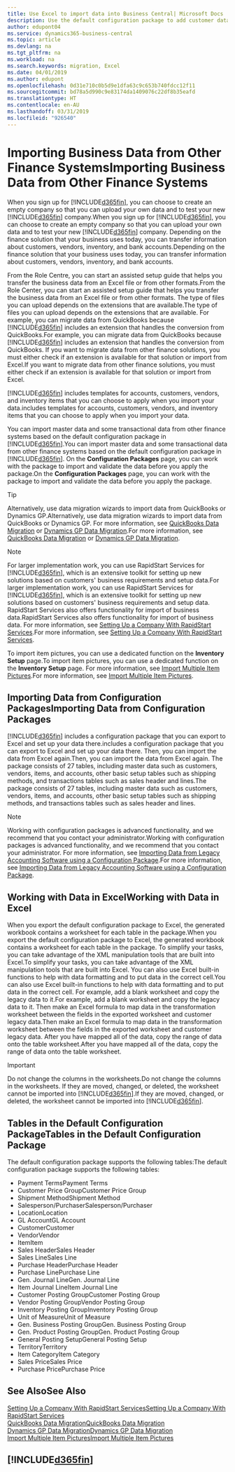 ```yaml
---
title: Use Excel to import data into Business Central| Microsoft Docs
description: Use the default configuration package to add customer data in Excel and import the data back into Business Central .
author: edupont04
ms.service: dynamics365-business-central
ms.topic: article
ms.devlang: na
ms.tgt_pltfrm: na
ms.workload: na
ms.search.keywords: migration, Excel
ms.date: 04/01/2019
ms.author: edupont
ms.openlocfilehash: 0d31e710c0b5d9e1dfa63c9c653b740fdcc12f11
ms.sourcegitcommit: bd78a5d990c9e83174da1409076c22df8b35eafd
ms.translationtype: HT
ms.contentlocale: en-AU
ms.lasthandoff: 03/31/2019
ms.locfileid: "926540"
---
```

# <a name="importing-business-data-from-other-finance-systems"></a><span data-ttu-id="31e18-103">Importing Business Data from Other Finance Systems</span><span class="sxs-lookup"><span data-stu-id="31e18-103">Importing Business Data from Other Finance Systems</span></span>
<span data-ttu-id="31e18-104">When you sign up for [!INCLUDE[d365fin](includes/d365fin_md.md)], you can choose to create an empty company so that you can upload your own data and to test your new [!INCLUDE[d365fin](includes/d365fin_md.md)] company.</span><span class="sxs-lookup"><span data-stu-id="31e18-104">When you sign up for [!INCLUDE[d365fin](includes/d365fin_md.md)], you can choose to create an empty company so that you can upload your own data and to test your new [!INCLUDE[d365fin](includes/d365fin_md.md)] company.</span></span> <span data-ttu-id="31e18-105">Depending on the finance solution that your business uses today, you can transfer information about customers, vendors, inventory, and bank accounts.</span><span class="sxs-lookup"><span data-stu-id="31e18-105">Depending on the finance solution that your business uses today, you can transfer information about customers, vendors, inventory, and bank accounts.</span></span>  

<span data-ttu-id="31e18-106">From the Role Centre, you can start an assisted setup guide that helps you transfer the business data from an Excel file or from other formats.</span><span class="sxs-lookup"><span data-stu-id="31e18-106">From the Role Center, you can start an assisted setup guide that helps you transfer the business data from an Excel file or from other formats.</span></span> <span data-ttu-id="31e18-107">The type of files you can upload depends on the extensions that are available.</span><span class="sxs-lookup"><span data-stu-id="31e18-107">The type of files you can upload depends on the extensions that are available.</span></span> <span data-ttu-id="31e18-108">For example, you can migrate data from QuickBooks because [!INCLUDE[d365fin](includes/d365fin_md.md)] includes an extension that handles the conversion from QuickBooks.</span><span class="sxs-lookup"><span data-stu-id="31e18-108">For example, you can migrate data from QuickBooks because [!INCLUDE[d365fin](includes/d365fin_md.md)] includes an extension that handles the conversion from QuickBooks.</span></span> <span data-ttu-id="31e18-109">If you want to migrate data from other finance solutions, you must either check if an extension is available for that solution or import from Excel.</span><span class="sxs-lookup"><span data-stu-id="31e18-109">If you want to migrate data from other finance solutions, you must either check if an extension is available for that solution or import from Excel.</span></span>  

[!INCLUDE[d365fin](includes/d365fin_md.md)] <span data-ttu-id="31e18-110">includes templates for accounts, customers, vendors, and inventory items that you can choose to apply when you import your data.</span><span class="sxs-lookup"><span data-stu-id="31e18-110">includes templates for accounts, customers, vendors, and inventory items that you can choose to apply when you import your data.</span></span>

<span data-ttu-id="31e18-111">You can import master data and some transactional data from other finance systems based on the default configuration package in [!INCLUDE[d365fin](includes/d365fin_md.md)].</span><span class="sxs-lookup"><span data-stu-id="31e18-111">You can import master data and some transactional data from other finance systems based on the default configuration package in [!INCLUDE[d365fin](includes/d365fin_md.md)].</span></span> <span data-ttu-id="31e18-112">On the **Configuration Packages** page, you can work with the package to import and validate the data before you apply the package.</span><span class="sxs-lookup"><span data-stu-id="31e18-112">On the **Configuration Packages** page, you can work with the package to import and validate the data before you apply the package.</span></span>  

> [!TIP]  
> <span data-ttu-id="31e18-113">Alternatively, use data migration wizards to import data from QuickBooks or Dynamics GP.</span><span class="sxs-lookup"><span data-stu-id="31e18-113">Alternatively, use data migration wizards to import data from QuickBooks or Dynamics GP.</span></span> <span data-ttu-id="31e18-114">For more information, see [QuickBooks Data Migration](ui-extensions-quickbooks-data-migration.md) or [Dynamics GP Data Migration](ui-extensions-dynamicsgp-data-migration.md).</span><span class="sxs-lookup"><span data-stu-id="31e18-114">For more information, see [QuickBooks Data Migration](ui-extensions-quickbooks-data-migration.md) or [Dynamics GP Data Migration](ui-extensions-dynamicsgp-data-migration.md).</span></span>

> [!NOTE]  
> <span data-ttu-id="31e18-115">For larger implementation work, you can use RapidStart Services for [!INCLUDE[d365fin](includes/d365fin_md.md)], which is an extensive toolkit for setting up new solutions based on customers' business requirements and setup data.</span><span class="sxs-lookup"><span data-stu-id="31e18-115">For larger implementation work, you can use RapidStart Services for [!INCLUDE[d365fin](includes/d365fin_md.md)], which is an extensive toolkit for setting up new solutions based on customers' business requirements and setup data.</span></span> <span data-ttu-id="31e18-116">RapidStart Services also offers functionality for import of business data.</span><span class="sxs-lookup"><span data-stu-id="31e18-116">RapidStart Services also offers functionality for import of business data.</span></span> <span data-ttu-id="31e18-117">For more information, see [Setting Up a Company With RapidStart Services](admin-set-up-a-company-with-rapidstart.md).</span><span class="sxs-lookup"><span data-stu-id="31e18-117">For more information, see [Setting Up a Company With RapidStart Services](admin-set-up-a-company-with-rapidstart.md).</span></span>

<span data-ttu-id="31e18-118">To import item pictures, you can use a dedicated function on the **Inventory Setup** page.</span><span class="sxs-lookup"><span data-stu-id="31e18-118">To import item pictures, you can use a dedicated function on the **Inventory Setup** page.</span></span> <span data-ttu-id="31e18-119">For more information, see [Import Multiple Item Pictures](inventory-how-import-item-pictures.md).</span><span class="sxs-lookup"><span data-stu-id="31e18-119">For more information, see [Import Multiple Item Pictures](inventory-how-import-item-pictures.md).</span></span>

## <a name="importing-data-from-configuration-packages"></a><span data-ttu-id="31e18-120">Importing Data from Configuration Packages</span><span class="sxs-lookup"><span data-stu-id="31e18-120">Importing Data from Configuration Packages</span></span>
[!INCLUDE[d365fin](includes/d365fin_md.md)] <span data-ttu-id="31e18-121">includes a configuration package that you can export to Excel and set up your data there.</span><span class="sxs-lookup"><span data-stu-id="31e18-121">includes a configuration package that you can export to Excel and set up your data there.</span></span> <span data-ttu-id="31e18-122">Then, you can import the data from Excel again.</span><span class="sxs-lookup"><span data-stu-id="31e18-122">Then, you can import the data from Excel again.</span></span> <span data-ttu-id="31e18-123">The package consists of 27 tables, including master data such as customers, vendors, items, and accounts, other basic setup tables such as shipping methods, and transactions tables such as sales header and lines.</span><span class="sxs-lookup"><span data-stu-id="31e18-123">The package consists of 27 tables, including master data such as customers, vendors, items, and accounts, other basic setup tables such as shipping methods, and transactions tables such as sales header and lines.</span></span>  

> [!NOTE]  
>   <span data-ttu-id="31e18-124">Working with configuration packages is advanced functionality, and we recommend that you contact your administrator.</span><span class="sxs-lookup"><span data-stu-id="31e18-124">Working with configuration packages is advanced functionality, and we recommend that you contact your administrator.</span></span> <span data-ttu-id="31e18-125">For more information, see [Importing Data from Legacy Accounting Software using a Configuration Package](across-import-data-configuration-packages.md).</span><span class="sxs-lookup"><span data-stu-id="31e18-125">For more information, see [Importing Data from Legacy Accounting Software using a Configuration Package](across-import-data-configuration-packages.md).</span></span>

## <a name="working-with-data-in-excel"></a><span data-ttu-id="31e18-126">Working with Data in Excel</span><span class="sxs-lookup"><span data-stu-id="31e18-126">Working with Data in Excel</span></span>
<span data-ttu-id="31e18-127">When you export the default configuration package to Excel, the generated workbook contains a worksheet for each table in the package.</span><span class="sxs-lookup"><span data-stu-id="31e18-127">When you export the default configuration package to Excel, the generated workbook contains a worksheet for each table in the package.</span></span> <span data-ttu-id="31e18-128">To simplify your tasks, you can take advantage of the XML manipulation tools that are built into Excel.</span><span class="sxs-lookup"><span data-stu-id="31e18-128">To simplify your tasks, you can take advantage of the XML manipulation tools that are built into Excel.</span></span> <span data-ttu-id="31e18-129">You can also use Excel built-in functions to help with data formatting and to put data in the correct cell.</span><span class="sxs-lookup"><span data-stu-id="31e18-129">You can also use Excel built-in functions to help with data formatting and to put data in the correct cell.</span></span> <span data-ttu-id="31e18-130">For example, add a blank worksheet and copy the legacy data to it.</span><span class="sxs-lookup"><span data-stu-id="31e18-130">For example, add a blank worksheet and copy the legacy data to it.</span></span> <span data-ttu-id="31e18-131">Then make an Excel formula to map data in the transformation worksheet between the fields in the exported worksheet and customer legacy data.</span><span class="sxs-lookup"><span data-stu-id="31e18-131">Then make an Excel formula to map data in the transformation worksheet between the fields in the exported worksheet and customer legacy data.</span></span> <span data-ttu-id="31e18-132">After you have mapped all of the data, copy the range of data onto the table worksheet.</span><span class="sxs-lookup"><span data-stu-id="31e18-132">After you have mapped all of the data, copy the range of data onto the table worksheet.</span></span>  

> [!IMPORTANT]  
>  <span data-ttu-id="31e18-133">Do not change the columns in the worksheets.</span><span class="sxs-lookup"><span data-stu-id="31e18-133">Do not change the columns in the worksheets.</span></span> <span data-ttu-id="31e18-134">If they are moved, changed, or deleted, the worksheet cannot be imported into [!INCLUDE[d365fin](includes/d365fin_md.md)].</span><span class="sxs-lookup"><span data-stu-id="31e18-134">If they are moved, changed, or deleted, the worksheet cannot be imported into [!INCLUDE[d365fin](includes/d365fin_md.md)].</span></span>

## <a name="tables-in-the-default-configuration-package"></a><span data-ttu-id="31e18-135">Tables in the Default Configuration Package</span><span class="sxs-lookup"><span data-stu-id="31e18-135">Tables in the Default Configuration Package</span></span>
<span data-ttu-id="31e18-136">The default configuration package supports the following tables:</span><span class="sxs-lookup"><span data-stu-id="31e18-136">The default configuration package supports the following tables:</span></span>

-   <span data-ttu-id="31e18-137">Payment Terms</span><span class="sxs-lookup"><span data-stu-id="31e18-137">Payment Terms</span></span>
-   <span data-ttu-id="31e18-138">Customer Price Group</span><span class="sxs-lookup"><span data-stu-id="31e18-138">Customer Price Group</span></span>
-   <span data-ttu-id="31e18-139">Shipment Method</span><span class="sxs-lookup"><span data-stu-id="31e18-139">Shipment Method</span></span>
-   <span data-ttu-id="31e18-140">Salesperson/Purchaser</span><span class="sxs-lookup"><span data-stu-id="31e18-140">Salesperson/Purchaser</span></span>
-   <span data-ttu-id="31e18-141">Location</span><span class="sxs-lookup"><span data-stu-id="31e18-141">Location</span></span>
-   <span data-ttu-id="31e18-142">GL Account</span><span class="sxs-lookup"><span data-stu-id="31e18-142">GL Account</span></span>
-   <span data-ttu-id="31e18-143">Customer</span><span class="sxs-lookup"><span data-stu-id="31e18-143">Customer</span></span>
-   <span data-ttu-id="31e18-144">Vendor</span><span class="sxs-lookup"><span data-stu-id="31e18-144">Vendor</span></span>
-   <span data-ttu-id="31e18-145">Item</span><span class="sxs-lookup"><span data-stu-id="31e18-145">Item</span></span>
-   <span data-ttu-id="31e18-146">Sales Header</span><span class="sxs-lookup"><span data-stu-id="31e18-146">Sales Header</span></span>
-   <span data-ttu-id="31e18-147">Sales Line</span><span class="sxs-lookup"><span data-stu-id="31e18-147">Sales Line</span></span>
-   <span data-ttu-id="31e18-148">Purchase Header</span><span class="sxs-lookup"><span data-stu-id="31e18-148">Purchase Header</span></span>
-   <span data-ttu-id="31e18-149">Purchase Line</span><span class="sxs-lookup"><span data-stu-id="31e18-149">Purchase Line</span></span>
-   <span data-ttu-id="31e18-150">Gen. Journal Line</span><span class="sxs-lookup"><span data-stu-id="31e18-150">Gen. Journal Line</span></span>
-   <span data-ttu-id="31e18-151">Item Journal Line</span><span class="sxs-lookup"><span data-stu-id="31e18-151">Item Journal Line</span></span>
-   <span data-ttu-id="31e18-152">Customer Posting Group</span><span class="sxs-lookup"><span data-stu-id="31e18-152">Customer Posting Group</span></span>
-   <span data-ttu-id="31e18-153">Vendor Posting Group</span><span class="sxs-lookup"><span data-stu-id="31e18-153">Vendor Posting Group</span></span>
-   <span data-ttu-id="31e18-154">Inventory Posting Group</span><span class="sxs-lookup"><span data-stu-id="31e18-154">Inventory Posting Group</span></span>
-   <span data-ttu-id="31e18-155">Unit of Measure</span><span class="sxs-lookup"><span data-stu-id="31e18-155">Unit of Measure</span></span>
-   <span data-ttu-id="31e18-156">Gen. Business Posting Group</span><span class="sxs-lookup"><span data-stu-id="31e18-156">Gen. Business Posting Group</span></span>
-   <span data-ttu-id="31e18-157">Gen. Product Posting Group</span><span class="sxs-lookup"><span data-stu-id="31e18-157">Gen. Product Posting Group</span></span>
-   <span data-ttu-id="31e18-158">General Posting Setup</span><span class="sxs-lookup"><span data-stu-id="31e18-158">General Posting Setup</span></span>
-   <span data-ttu-id="31e18-159">Territory</span><span class="sxs-lookup"><span data-stu-id="31e18-159">Territory</span></span>
-   <span data-ttu-id="31e18-160">Item Category</span><span class="sxs-lookup"><span data-stu-id="31e18-160">Item Category</span></span>
-   <span data-ttu-id="31e18-161">Sales Price</span><span class="sxs-lookup"><span data-stu-id="31e18-161">Sales Price</span></span>
-   <span data-ttu-id="31e18-162">Purchase Price</span><span class="sxs-lookup"><span data-stu-id="31e18-162">Purchase Price</span></span>

## <a name="see-also"></a><span data-ttu-id="31e18-163">See Also</span><span class="sxs-lookup"><span data-stu-id="31e18-163">See Also</span></span>
[<span data-ttu-id="31e18-164">Setting Up a Company With RapidStart Services</span><span class="sxs-lookup"><span data-stu-id="31e18-164">Setting Up a Company With RapidStart Services</span></span>](admin-set-up-a-company-with-rapidstart.md)  
[<span data-ttu-id="31e18-165">QuickBooks Data Migration</span><span class="sxs-lookup"><span data-stu-id="31e18-165">QuickBooks Data Migration</span></span>](ui-extensions-quickbooks-data-migration.md)  
[<span data-ttu-id="31e18-166">Dynamics GP Data Migration</span><span class="sxs-lookup"><span data-stu-id="31e18-166">Dynamics GP Data Migration</span></span>](ui-extensions-dynamicsgp-data-migration.md)  
[<span data-ttu-id="31e18-167">Import Multiple Item Pictures</span><span class="sxs-lookup"><span data-stu-id="31e18-167">Import Multiple Item Pictures</span></span>](inventory-how-import-item-pictures.md)

## [!INCLUDE[d365fin](includes/free_trial_md.md)]  
